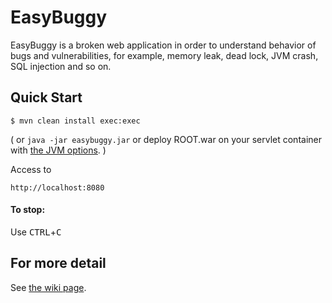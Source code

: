 EasyBuggy
=

EasyBuggy is a broken web application in order to understand behavior of bugs and vulnerabilities, for example, memory leak, dead lock, JVM crash, SQL injection and so on.

Quick Start
-

    $ mvn clean install exec:exec

( or ``` java -jar easybuggy.jar ``` or deploy ROOT.war on your servlet container with [the JVM options](https://github.com/k-tamura/easybuggy/blob/master/pom.xml#L204). )

Access to

    http://localhost:8080

#### To stop:

  Use <kbd>CTRL</kbd>+<kbd>C</kbd>

    
For more detail
-
   
See [the wiki page](https://github.com/k-tamura/easybuggy/wiki).

